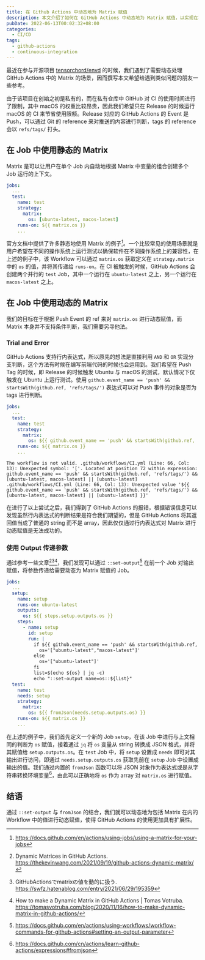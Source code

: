 ```yaml
---
title: 在 Github Actions 中动态地为 Matrix 赋值
description: 本文介绍了如何在 GitHub Actions 中动态地为 Matrix 赋值，以实现在不同的 Event 下运行不同的 Job。
pubDate: 2022-06-13T00:02:32+08:00
categories:
  - CI/CD
tags:
  - github-actions
  - continuous-integration
---
```


最近在参与开源项目 [tensorchord/envd](https://github.com/tensorchord/envd) 的时候，我们遇到了需要动态处理 GitHub Actions 中的 Matrix 的场景，因而撰写本文希望给遇到类似问题的朋友一些参考。

由于该项目在创始之初是私有的，而在私有仓库中 GitHub 对 CI 的使用时间进行了限制，其中 macOS 的权重比较昂贵，因此我们希望只在 Release 的时候运行 macOS 的 CI 来节省使用限额。Release 对应的 GitHub Actions 的 Event 是 Push，可以通过 Git 的 reference 来对推送的内容进行判断，tags 的 reference 会以 `refs/tags/` 打头。

## 在 Job 中使用静态的 Matrix

Matrix 是可以让用户在单个 Job 内自动地根据 Matrix 中变量的组合创建多个 Job 运行的上下文。

```yaml
jobs:
  ...
  test:
    name: test
    strategy:
      matrix:
        os: [ubuntu-latest, macos-latest]
    runs-on: ${{ matrix.os }}
    ...
```

官方文档中提供了许多静态地使用 Matrix 的例子[^1]。一个比较常见的使用场景就是用户希望在不同的操作系统上运行测试以确保软件在不同操作系统上的兼容性，在上述的例子中，该 Workflow 可以通过 `matrix.os` 获取定义在 `strategy.matrix` 中的 `os` 的值，并将其传递给 `runs-on`。在 CI 被触发的时候，GitHub Actions 会创建两个并行的 `test` Job，其中一个运行在 `ubuntu-latest` 之上，另一个运行在 `macos-latest` 之上。

## 在 Job 中使用动态的 Matrix

我们的目标在于根据 Push Event 的 ref 来对 `matrix.os` 进行动态赋值，而 Matrix 本身并不支持条件判断，我们需要另寻他法。

### Trial and Error

GitHub Actions 支持行内表达式，所以原先的想法是直接利用 `AND` 和 `OR` 实现分支判断，这个方法有时候在编写前端代码的时候也会运用到。我们希望在 Push Tag 的时候，即 Release 的时候触发 Ubuntu 与 macOS 的测试，默认情况下仅触发在 Ubuntu 上运行测试。使用 `github.event_name == 'push' && startsWith(github.ref, 'refs/tags/')` 表达式可以对 Push 事件的对象是否为 tags 进行判断。

```yaml
jobs:
  ...
  test:
    name: test
    strategy:
      matrix:
        os: ${{ github.event_name == 'push' && startsWith(github.ref, 'refs/tags/') && [ubuntu-latest, macos-latest] || [ubuntu-latest] }}
    runs-on: ${{ matrix.os }}
    ...
```

```plaintext
The workflow is not valid. .github/workflows/CI.yml (Line: 66, Col: 13): Unexpected symbol: '['. Located at position 72 within expression: github.event_name == 'push' && startsWith(github.ref, 'refs/tags/') && [ubuntu-latest, macos-latest] || [ubuntu-latest] .github/workflows/CI.yml (Line: 66, Col: 13): Unexpected value '${{ github.event_name == 'push' && startsWith(github.ref, 'refs/tags/') && [ubuntu-latest, macos-latest] || [ubuntu-latest] }}'
```

在进行了以上尝试之后，我们得到了 GitHub Actions 的报错，根据错误信息可以发现虽然行内表达式的判断结果是符合我们期望的，但是 GitHub Actions 将其返回值当成了普通的 string 而不是 array，因此仅仅通过行内表达式对 Matrix 进行动态赋值是无法成功的。

### 使用 Output 传递参数

通过参考一些文章[^2][^3][^4]，我们发现可以通过 `::set-output`[^5] 在前一个 Job 对输出赋值，将参数传递给需要动态为 Matrix 赋值的 Job。

```yaml
jobs:
  ...
  setup:
    name: setup
    runs-on: ubuntu-latest
    outputs:
      os: ${{ steps.setup.outputs.os }}
    steps:
      - name: setup
        id: setup
        run: |
          if ${{ github.event_name == 'push' && startsWith(github.ref, 'refs/tags/') }}; then
            os='["ubuntu-latest","macos-latest"]'
          else
            os='["ubuntu-latest"]'
          fi
          list=$(echo ${os} | jq -c)
          echo "::set-output name=os::${list}"
  test:
    name: test
    needs: setup
    strategy:
      matrix:
        os: ${{ fromJson(needs.setup.outputs.os) }}
    runs-on: ${{ matrix.os }}
    ...
```

在上述的例子中，我们首先定义一个新的 Job `setup`，在该 Job 中进行与上文相同的判断为 `os` 赋值，接着通过 `jq` 将 `os` 变量从 string 转换成 JSON 格式，并将其赋值给 `setup.outputs.os`。在 `test` Job 中，将 `setup` 设置成 `needs` 即可对其输出进行访问，即通过 `needs.setup.outputs.os` 获取先前在 `setup` Job 中设置成输出的值。我们通过内置的 `fromJson` 函数可以将 JSON 对象作为表达式或是从字符串转换环境变量[^6]，由此可以正确地将 `os` 作为 array 对 `matrix.os` 进行赋值。

## 结语

通过 `::set-output` 与 `fromJson` 的结合，我们就可以动态地为包括 Matrix 在内的 Workflow 中的值进行动态赋值，使得 GitHub Actions 的使用更加具有扩展性。

[^1]: https://docs.github.com/en/actions/using-jobs/using-a-matrix-for-your-jobs

[^2]: Dynamic Matrices in GitHub Actions. https://thekevinwang.com/2021/09/19/github-actions-dynamic-matrix/

[^3]: GitHubActionsでmatrixの値を動的に扱う. https://swfz.hatenablog.com/entry/2021/06/29/195359

[^4]: How to make a Dynamic Matrix in GitHub Actions | Tomas Votruba. https://tomasvotruba.com/blog/2020/11/16/how-to-make-dynamic-matrix-in-github-actions/

[^5]: https://docs.github.com/en/actions/using-workflows/workflow-commands-for-github-actions#setting-an-output-parameter

[^6]: https://docs.github.com/cn/actions/learn-github-actions/expressions#fromjson
